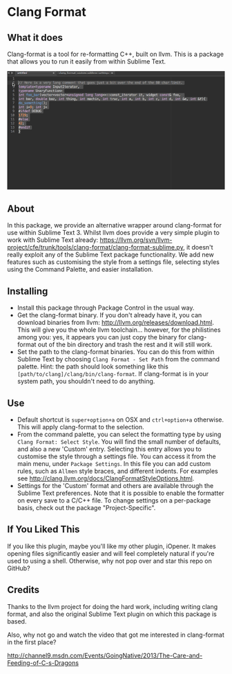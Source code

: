 Clang Format
============

What it does
------------
Clang-format is a tool for re-formatting C++, built on llvm. This is a
package that allows you to run it easily from within Sublime Text.

![demo](https://raw.githubusercontent.com/rosshemsley/demos/master/clang_format.gif)

About
-----
In this package, we provide an alternative wrapper around clang-format
for use within Sublime Text 3. Whilst llvm does provide a very simple plugin
to work with Sublime Text already:
https://llvm.org/svn/llvm-project/cfe/trunk/tools/clang-format/clang-format-sublime.py,
it doesn't really exploit any of the Sublime Text package functionality. 
We add new features such as customising the style from a settings file,
selecting styles using the Command Palette, and easier installation.

Installing
----------
- Install this package through Package Control in the usual way.
- Get the clang-format binary. If you don't already have it, you can download
  binaries from llvm: http://llvm.org/releases/download.html.
  This will give you the whole llvm toolchain... however, for the philistines
  among you: yes, it appears you can just copy the binary for clang-format
  out of the bin directory and trash the rest and it will still work.
- Set the path to the clang-format binaries. You can do this from within Sublime
  Text by choosing `Clang Format - Set Path` from the command palette.  Hint: 
  the path should look something like this `[path/to/clang]/clang/bin/clang-format`.
  If clang-format is in your system path, you shouldn't need to do anything.

Use
---
- Default shortcut is `super+option+a` on OSX and `ctrl+option+a` otherwise.
  This will apply clang-format to the selection.
- From the command palette, you can select the formatting type by using
  `Clang Format: Select Style`. You will find the small number of defaults,
  and also a new 'Custom' entry. Selecting this entry allows you to customise
  the style through a settings file. You can access it from the main menu,
  under `Package Settings`. In this file you can add custom rules, such 
  as `Allmen` style braces, and different indents. For examples see
  http://clang.llvm.org/docs/ClangFormatStyleOptions.html.
- Settings for the 'Custom' format and others are available through the Sublime
  Text preferences. Note that it is possible to enable the formatter on every
  save to a C/C++ file. To change settings on a per-package basis, check out the
  package "Project-Specific".

If You Liked This
-----------------
If you like this plugin, maybe you'll like my other plugin, iOpener. It makes
opening files significantly easier and will feel completely natural if you're
used to using a shell. Otherwise, why not pop over and star this repo on GitHub?

Credits
-------
Thanks to the llvm project for doing the hard work, including writing clang
format, and also the original Sublime Text plugin on which this package is
based.

Also, why not go and watch the video that got me interested in clang-format in
the first place?

http://channel9.msdn.com/Events/GoingNative/2013/The-Care-and-Feeding-of-C-s-Dragons
